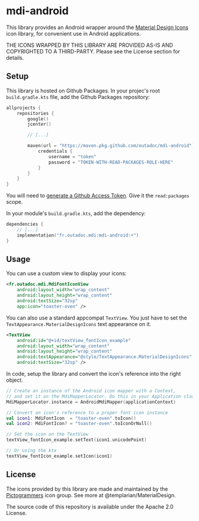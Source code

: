 # mdi-android
This library provides an Android wrapper around the [Material Design Icons](https://materialdesignicons.com/)
icon library, for convenient use in Android applications.

THE ICONS WRAPPED BY THIS LIBRARY ARE PROVIDED AS-IS AND COPYRIGHTED TO A THIRD-PARTY. Please see the
License section for details.

## Setup
This library is hosted on Github Packages. In your projec's root `build.gradle.kts` file, add the Github Packages repository:

```kt
allprojects {
    repositories {
        google()
        jcenter()

        // [...]

        maven(url = "https://maven.pkg.github.com/outadoc/mdi-android") {
            credentials {
                username = "token"
                password = "TOKEN-WITH-READ-PACKAGES-ROLE-HERE"
            }
        }
    }
}
```

You will need to [generate a Github Access Token](https://github.com/settings/tokens/new). Give it the `read:packages` scope.

In your module's `build.gradle.kts`, add the dependency:

```kt
dependencies {
    // [...]
    implementation("fr.outadoc.mdi:mdi-android:+")
}
```

## Usage
You can use a custom view to display your icons:

```xml
<fr.outadoc.mdi.MdiFontIconView
    android:layout_width="wrap_content"
    android:layout_height="wrap_content"
    android:textSize="32sp"
    app:icon="toaster-oven" />
```

You can also use a standard appcompat `TextView`. You just have to set the `TextAppearance.MaterialDesignIcons`
text appearance on it.

```xml
<TextView
    android:id="@+id/textView_fontIcon_example"
    android:layout_width="wrap_content"
    android:layout_height="wrap_content"
    android:textAppearance="@style/TextAppearance.MaterialDesignIcons"
    android:textSize="32sp" />
```

In code, setup the library and convert the icon's reference into the right object.

```kt
// Create an instance of the Android icon mapper with a Context,
// and set it on the MdiMapperLocator. Do this in your Application class or similar.
MdiMapperLocator.instance = AndroidMdiMapper(applicationContext)

// Convert an icon's reference to a proper font icon instance
val icon1: MdiFontIcon  = "toaster-oven".toIcon()
val icon2: MdiFontIcon? = "toaster-oven".toIconOrNull()

// Set the icon on the TextView
textView_fontIcon_example.setText(icon1.unicodePoint)

// Or using the ktx
textView_fontIcon_example.setIcon(icon1)
```

## License
The icons provided by this library are made and maintained by the [Pictogrammers](http://pictogrammers.com/)
icon group. See more at @templarian/MaterialDesign.

The source code of this repository is available under the Apache 2.0 License.

